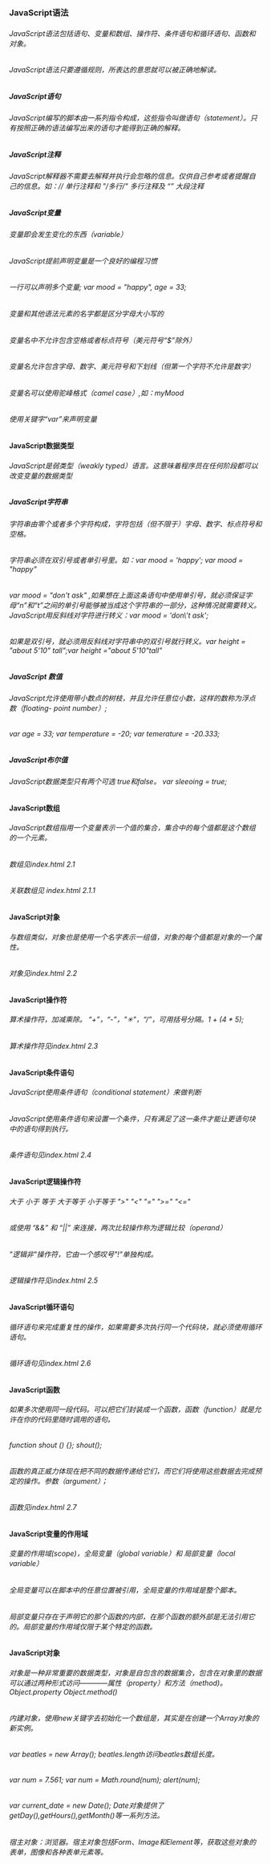 ### JavaScript语法
###### JavaScript语法包括语句、变量和数组、操作符、条件语句和循环语句、函数和对象。
###### JavaScript语法只要遵循规则，所表达的意思就可以被正确地解读。

##### JavaScript语句
###### JavaScript编写的脚本由一系列指令构成，这些指令叫做语句（statement）。只有按照正确的语法编写出来的语句才能得到正确的解释。

##### JavaScript注释
###### JavaScript解释器不需要去解释并执行会忽略的信息。仅供自己参考或者提醒自己的信息。如：// 单行注释和 "/*多行*/" 多行注释及 “<!--大段-->” 大段注释

##### JavaScript变量
###### 变量即会发生变化的东西（variable）
###### JavaScript提前声明变量是一个良好的编程习惯
###### 一行可以声明多个变量; var mood = "happy", age = 33;
###### 变量和其他语法元素的名字都是区分字母大小写的
###### 变量名中不允许包含空格或者标点符号（美元符号“$”除外）
###### 变量名允许包含字母、数字、美元符号和下划线（但第一个字符不允许是数字）
###### 变量名可以使用驼峰格式（camel case）,如：myMood
###### 使用关键字“var”来声明变量

#### JavaScript数据类型
###### JavaScript是弱类型（weakly typed）语言。这意味着程序员在任何阶段都可以改变变量的数据类型

##### JavaScript字符串
###### 字符串由零个或者多个字符构成，字符包括（但不限于）字母、数字、标点符号和空格。
###### 字符串必须在双引号或者单引号里。如：var mood = 'happy'; var mood = "happy"
###### var mood = "don't ask" ,如果想在上面这条语句中使用单引号，就必须保证字母“n”和“t”之间的单引号能够被当成这个字符串的一部分，这种情况就需要转义。JavaScript用反斜线对字符进行转义：var mood = 'don\’t ask';
###### 如果是双引号，就必须用反斜线对字符串中的双引号就行转义。var height = "about 5'10\" tall";var height ="about 5'10\"tall"

##### JavaScript 数值
###### JavaScript允许使用带小数点的树枝，并且允许任意位小数，这样的数称为浮点数（floating- point number）; 
###### var age = 33; var temperature = -20; var temerature = -20.333;

##### JavaScript布尔值
###### JavaScript数据类型只有两个可选 true和false。 var sleeoing = true;

#### JavaScript数组
###### JavaScript数组指用一个变量表示一个值的集合，集合中的每个值都是这个数组的一个元素。
###### 数组见index.html 2.1
###### 关联数组见 index.html 2.1.1

#### JavaScript对象
###### 与数组类似，对象也是使用一个名字表示一组值，对象的每个值都是对象的一个属性。
###### 对象见index.html 2.2

#### JavaScript操作符
###### 算术操作符，加减乘除。 “+”，“-”，"✳"，“/”，可用括号分隔。1 + (4 * 5);
###### 算术操作符见index.html 2.3

#### JavaScript条件语句
###### JavaScript使用条件语句（conditional statement）来做判断
###### JavaScript使用条件语句来设置一个条件，只有满足了这一条件才能让更语句块中的语句得到执行。
###### 条件语句见index.html 2.4

#### JavaScript逻辑操作符
###### 大于 小于 等于 大于等于 小于等于 ">" "<" "=" ">=" "<="
###### 或使用 “&&” 和 “||” 来连接，两次比较操作称为逻辑比较（operand）
###### "逻辑非"操作符，它由一个感叹号"!"单独构成。
###### 逻辑操作符见index.html 2.5

#### JavaScript循环语句
###### 循环语句来完成重复性的操作，如果需要多次执行同一个代码块，就必须使用循环语句。
###### 循环语句见index.html 2.6

#### JavaScript函数
###### 如果多次使用同一段代码。可以把它们封装成一个函数，函数（function）就是允许在你的代码里随时调用的语句。
###### function shout () {}; shout();
###### 函数的真正威力体现在把不同的数据传递给它们，而它们将使用这些数据去完成预定的操作。参数（argument）；
###### 函数见index.html 2.7

#### JavaScript变量的作用域
###### 变量的作用域(scope)，全局变量（global variable）和 局部变量（local variable）
###### 全局变量可以在脚本中的任意位置被引用，全局变量的作用域是整个脚本。
###### 局部变量只存在于声明它的那个函数的内部，在那个函数的额外部是无法引用它的。局部变量的作用域仅限于某个特定的函数。

#### JavaScript对象
###### 对象是一种非常重要的数据类型，对象是自包含的数据集合，包含在对象里的数据可以通过两种形式访问————属性（property）和方法（method)。Object.property Object.method()
###### 内建对象，使用new关键字去初始化一个数组是，其实是在创建一个Array对象的新实例。
###### var beatles = new Array(); beatles.length访问beatles数组长度。
###### var num = 7.561; var num = Math.round(num); alert(num);
###### var current_date = new Date(); Date对象提供了 getDay(),getHours(),getMonth()等一系列方法。
###### 宿主对象：浏览器。宿主对象包括Form、Image和Element等，获取这些对象的表单，图像和各种表单元素等。
##### 